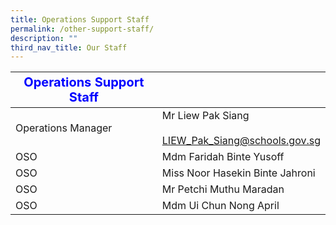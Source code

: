 ```yaml
---
title: Operations Support Staff
permalink: /other-support-staff/
description: ""
third_nav_title: Our Staff
---
```

| <strong style="color: blue; font-size: 20px;">Operations Support Staff</strong>   |   |
|--------------------|--------------------------------------------------------|
| Operations Manager | Mr Liew Pak Siang<br><br>LIEW_Pak_Siang@schools.gov.sg |
| OSO                | Mdm Faridah Binte Yusoff                               |
| OSO                | Miss Noor Hasekin Binte Jahroni                        |
| OSO                | Mr Petchi Muthu Maradan                                |
| OSO                | Mdm Ui Chun Nong April                                 |